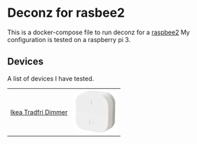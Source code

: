 # Deconz for rasbee2

This is a docker-compose file to run deconz for a [raspbee2](https://phoscon.de/en/raspbee2)
My configuration is tested on a raspberry pi 3.

## Devices

A list of devices I have tested.

| | |
| --- | --- |
| [Ikea Tradfri Dimmer](https://www.ikea.com/de/de/p/tradfri-kabelloser-dimmer-weiss-70408595/) | <img src="images/ikea-tradfri-dimmer.jpg" width="100" height="100"> |


